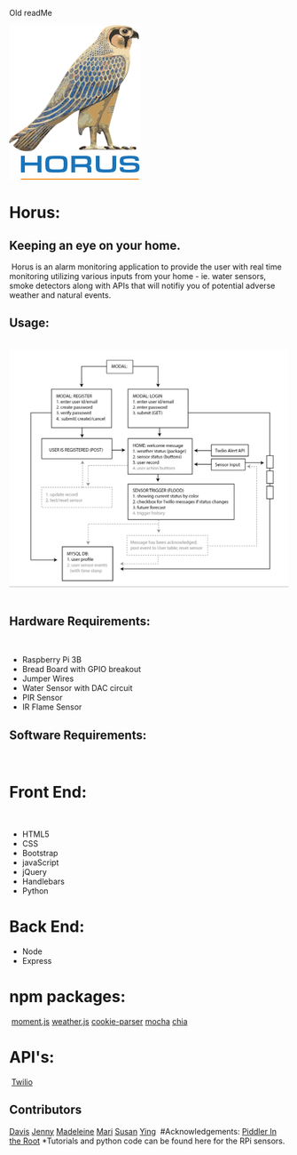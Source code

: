 Old readMe

![logo](./public/assets/images/logos/logo.png)
​
​
​
# Horus:
## Keeping an eye on your home.
​
Horus is an alarm monitoring application to provide the user with real time monitoring utilizing various inputs from your home - ie. water sensors, smoke detectors along with APIs that will notifiy you of potential adverse weather and natural events.
​
## Usage:
​
![Flow](./public/assets/images/Flow.PNG)
​
​
## Hardware Requirements:
​
- Raspberry Pi 3B
- Bread Board with GPIO breakout 
- Jumper Wires
- Water Sensor with DAC circuit
- PIR Sensor
- IR Flame Sensor
​
​
​
## Software Requirements:
​
# Front End:
​
- HTML5
- CSS
- Bootstrap
- javaScript
- jQuery
- Handlebars
- Python
​
# Back End:
- Node
- Express
​
​
# npm packages:
​
[moment.js](https://momentjs.com/)
[weather.js](https://www.npmjs.com/package/weather-js)
[cookie-parser](https://www.npmjs.com/package/cookie-parser)
[mocha](https://www.npmjs.com/package/mocha)
[chia](https://www.npmjs.com/package/chai)
​
# API's:
​
[Twilio](https://www.twilio.com/docs/iam/api)
​
## Contributors
[Davis](https://github.com/daveyjonezz)
[Jenny](https://github.com/jenshin75)
[Madeleine](https://github.com/MadeleineKemeny)
[Mari](https://github.com/Mari0203)
[Susan](https://github.com/Sooze16)
[Ying](https://github.com/yzhouyzhou)
​
#Acknowledgements:
[Piddler In the Root](https://www.piddlerintheroot.com/)
*Tutorials and python code can be found here for the RPi sensors.

